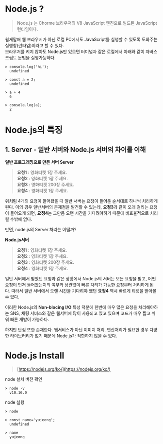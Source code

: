 # Node.js ?

> Node.js 는 Chorme 브라우저의 V8 JavaScript 엔진으로 빌드된 JavaScript 런타임이다.

쉽게말해 웹 브라우저가 아닌 로컬 PC에서도 JavaScript를 실행할 수 있도록 도와주는 실행창(런타임)이라고 할 수 있다.  
브라우저를 켜지 않아도 Node.js만 있으면 터미널과 같은 로컬에서 아래와 같이 자바스크립트 문법을 실행가능하다.

```
> console.log('hi');
  undefined

> const a = 2;
  undefined

> a + 4
  6

> console.log(a);
  2
```

# Node.js의 특징

## 1. Server - 일반 서버와 Node.js 서버의 차이를 이해

**일반 프로그래밍으로 만든 서버 Server**

> **요청1** : 영화티켓 1장 주세요.  
> **요청2** : 영화티켓 1장 주세요.  
> **요청3** : 영화티켓 200장 주세요.  
> **요청4** : 영화티켓 1장 주세요.

위처럼 4개의 요청이 들어왔을 때 일반 서버는 요청이 들어운 순서대로 하나씩 처리하게 된다.
이의 경우 일반서버의 문제점을 발견할 수 있는데, **요청3**과 같이 오래 걸리는 요청이 들어오게 되면, **요청4**는 그만큼 오랜 시간을 기다려야하기 때문에 비효율적으로 처리될 수밖에 없다.

반면, node.js의 Server 처리는 어떨까?

**Node.js서버**

> **요청1** : 영화티켓 1장 주세요.  
> **요청2** : 영화티켓 1장 주세요.  
> **요청3** : 영화티켓 200장 주세요.  
> **요청4** : 영화티켓 1장 주세요.

일반 서버에서 받았던 요청과 같은 상황에서 Node.js의 서버는 모든 요청을 받고, 어떤 요청이 먼저 들어왔는지의 여부와 상관없이 빠른 처리가 가능한 요청부터 처리하게 된다. 따라서 일반 서버에서 오랜 시간을 기다려야 했던 **요청4** 역시 빠르게 티켓을 받아볼 수 있다.

이러한 Node.js의 **Non-blocing I/O** 특성 덕분에 한번에 매우 많은 요청을 처리해야하는 SNS, 채팅 서비스와 같은 웹서버에 많이 사용되고 있고 있으며 코드가 매우 짧고 쉬워 빠른 개발이 가능하다.

하지만 단점 또한 존재한다. 웹서비스가 아닌 이미지 처리, 연산처리가 필요한 경우 다양한 라이브러리가 없기 때문에 Node.js가 적합하지 않을 수 있다.

# Node.js Install

> [https://nodejs.org/ko/](https://nodejs.org/ko/)

node 설치 버전 확인

```
> node -v
  v10.16.0
```

node 실행

```
> node

> const name='yujeong';
  undefined

> name
  yujeong
```
